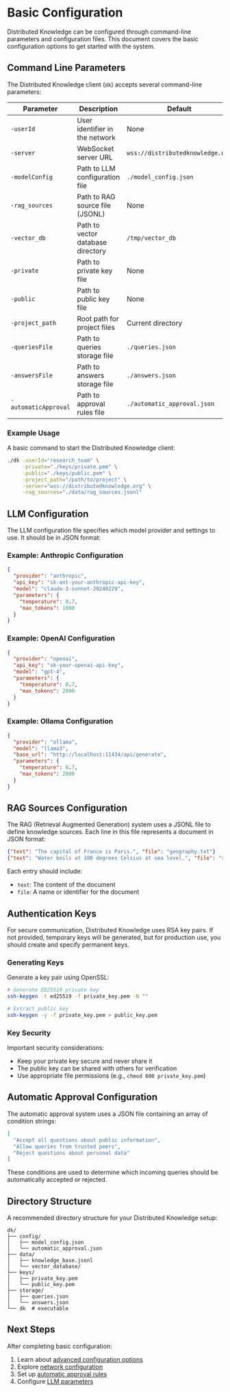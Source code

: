 # Basic Configuration

Distributed Knowledge can be configured through command-line parameters and configuration files. This document covers the basic configuration options to get started with the system.

## Command Line Parameters

The Distributed Knowledge client (`dk`) accepts several command-line parameters:

| Parameter | Description | Default | Required |
|-----------|-------------|---------|----------|
| `-userId` | User identifier in the network | None | Yes |
| `-server` | WebSocket server URL | `wss://distributedknowledge.org` | Yes |
| `-modelConfig` | Path to LLM configuration file | `./model_config.json` | Yes |
| `-rag_sources` | Path to RAG source file (JSONL) | None | No |
| `-vector_db` | Path to vector database directory | `/tmp/vector_db` | No |
| `-private` | Path to private key file | None | No |
| `-public` | Path to public key file | None | No |
| `-project_path` | Root path for project files | Current directory | No |
| `-queriesFile` | Path to queries storage file | `./queries.json` | No |
| `-answersFile` | Path to answers storage file | `./answers.json` | No |
| `-automaticApproval` | Path to approval rules file | `./automatic_approval.json` | No |

### Example Usage

A basic command to start the Distributed Knowledge client:


```bash
./dk -userId="research_team" \
     -private="./keys/private.pem" \
     -public="./keys/public.pem" \
     -project_path="/path/to/project" \
     -server="wss://distributedknowledge.org" \
     -rag_sources="./data/rag_sources.jsonl"
```

## LLM Configuration

The LLM configuration file specifies which model provider and settings to use. It should be in JSON format:

### Example: Anthropic Configuration

```json
{
  "provider": "anthropic",
  "api_key": "sk-ant-your-anthropic-api-key",
  "model": "claude-3-sonnet-20240229",
  "parameters": {
    "temperature": 0.7,
    "max_tokens": 1000
  }
}
```

### Example: OpenAI Configuration

```json
{
  "provider": "openai",
  "api_key": "sk-your-openai-api-key",
  "model": "gpt-4",
  "parameters": {
    "temperature": 0.7,
    "max_tokens": 2000
  }
}
```

### Example: Ollama Configuration

```json
{
  "provider": "ollama",
  "model": "llama3",
  "base_url": "http://localhost:11434/api/generate",
  "parameters": {
    "temperature": 0.7,
    "max_tokens": 2000
  }
}
```

## RAG Sources Configuration

The RAG (Retrieval Augmented Generation) system uses a JSONL file to define knowledge sources. Each line in this file represents a document in JSON format:

```json
{"text": "The capital of France is Paris.", "file": "geography.txt"}
{"text": "Water boils at 100 degrees Celsius at sea level.", "file": "science.txt"}
```

Each entry should include:

- `text`: The content of the document
- `file`: A name or identifier for the document

## Authentication Keys

For secure communication, Distributed Knowledge uses RSA key pairs. If not provided, temporary keys will be generated, but for production use, you should create and specify permanent keys.

### Generating Keys

Generate a key pair using OpenSSL:

```bash
# Generate ED25519 private key
ssh-keygen -t ed25519 -f private_key.pem -N ""

# Extract public key
ssh-keygen -y -f private_key.pem > public_key.pem
```

### Key Security

Important security considerations:

- Keep your private key secure and never share it
- The public key can be shared with others for verification
- Use appropriate file permissions (e.g., `chmod 600 private_key.pem`)

## Automatic Approval Configuration

The automatic approval system uses a JSON file containing an array of condition strings:

```json
[
  "Accept all questions about public information",
  "Allow queries from trusted peers",
  "Reject questions about personal data"
]
```

These conditions are used to determine which incoming queries should be automatically accepted or rejected.

## Directory Structure

A recommended directory structure for your Distributed Knowledge setup:

```
dk/
├── config/
│   ├── model_config.json
│   └── automatic_approval.json
├── data/
│   ├── knowledge_base.jsonl
│   └── vector_database/
├── keys/
│   ├── private_key.pem
│   └── public_key.pem
├── storage/
│   ├── queries.json
│   └── answers.json
└── dk  # executable
```

<!--## Environment Variables-->
<!---->
<!--Distributed Knowledge also supports configuration through environment variables:-->
<!---->
<!--| Variable | Equivalent Parameter | Description |-->
<!--|----------|---------------------|-------------|-->
<!--| `DK_USER_ID` | `-userId` | User identifier |-->
<!--| `DK_SERVER` | `-server` | WebSocket server URL |-->
<!--| `DK_MODEL_CONFIG` | `-modelConfig` | Path to model config |-->
<!--| `DK_RAG_SOURCES` | `-rag_sources` | Path to RAG sources |-->
<!--| `DK_PRIVATE_KEY` | `-private` | Path to private key |-->
<!--| `DK_PUBLIC_KEY` | `-public` | Path to public key |-->
<!---->
<!--Example using environment variables:-->
<!---->
<!--```bash-->
<!--export DK_USER_ID="alice"-->
<!--export DK_SERVER="wss://distributedknowledge.org"-->
<!--export DK_MODEL_CONFIG="./config/anthropic_config.json"-->
<!--./dk-->
<!--```-->

## Next Steps

After completing basic configuration:

1. Learn about [advanced configuration options](advanced.md)
2. Explore [network configuration](network.md)
3. Set up [automatic approval rules](approval_system.md)
4. Configure [LLM parameters](llm_parameters.md)
